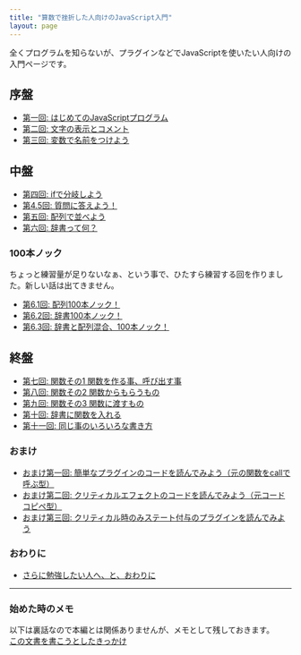 ```yaml
---
title: "算数で挫折した人向けのJavaScript入門"
layout: page
---
```


全くプログラムを知らないが、プラグインなどでJavaScriptを使いたい人向けの入門ページです。

## 序盤

- [第一回: はじめてのJavaScriptプログラム](ch01.md)
- [第二回: 文字の表示とコメント](ch02.md)
- [第三回: 変数で名前をつけよう](ch03.md)

## 中盤

- [第四回: ifで分岐しよう](ch04.md)
- [第4.5回: 質問に答えよう！](ch04_5.md)
- [第五回: 配列で並べよう](ch05.md)
- [第六回: 辞書って何？](ch06.md)

### 100本ノック

ちょっと練習量が足りないなぁ、という事で、ひたすら練習する回を作りました。新しい話は出てきません。

- [第6.1回: 配列100本ノック！](ch06_1.md)
- [第6.2回: 辞書100本ノック！](ch06_2.md)
- [第6.3回: 辞書と配列混合、100本ノック！](ch06_3.md)

## 終盤

- [第七回: 関数その1 関数を作る事、呼び出す事](ch07.md)
- [第八回: 関数その2 関数からもらうもの](ch08.md)
- [第九回: 関数その3 関数に渡すもの](ch09.md)
- [第十回: 辞書に関数を入れる](ch10.md)
- [第十一回: 同じ事のいろいろな書き方](ch11.md)

### おまけ

- [おまけ第一回: 簡単なプラグインのコードを読んでみよう（元の関数をcallで呼ぶ型）](omake01.md)
- [おまけ第二回: クリティカルエフェクトのコードを読んでみよう（元コードコピペ型）](omake02.md)
- [おまけ第三回: クリティカル時のみステート付与のプラグインを読んでみよう](omake03.md)

### おわりに

- [さらに勉強したい人へ、と、おわりに](pending.md)


----

### 始めた時のメモ

以下は裏話なので本編とは関係ありませんが、メモとして残しておきます。  
[この文書を書こうとしたきっかけ](story.md)